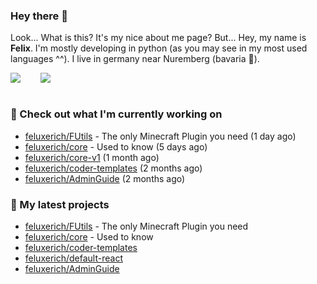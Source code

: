 ### Hey there 👋

Look... What is this? It's my nice about me page? But... Hey, my name is **Felix**. I'm mostly developing in python (as you may see in my most used languages ^^). I live in germany near Nuremberg (bavaria :beers:).
<div style="display: flex; flex-direction: row">
<img align="left" style="margin-right: 1rem" src="https://github-readme-stats.vercel.app/api?username=Feluxerich&theme=dark&show_icons=true&count_private=true">
<img align="right" style="margin-left: 1rem" src="https://github-readme-stats.vercel.app/api/top-langs/?username=Feluxerich&theme=dark">
</div>
<br style="visibility: hidden; width: 100%" />

### :construction_worker: Check out what I'm currently working on

- [feluxerich/FUtils](https://github.com/feluxerich/FUtils) - The only Minecraft Plugin you need (1 day ago)
- [feluxerich/core](https://github.com/feluxerich/core) - Used to know (5 days ago)
- [feluxerich/core-v1](https://github.com/feluxerich/core-v1) (1 month ago)
- [feluxerich/coder-templates](https://github.com/feluxerich/coder-templates) (2 months ago)
- [feluxerich/AdminGuide](https://github.com/feluxerich/AdminGuide) (2 months ago)

### :seedling: My latest projects

- [feluxerich/FUtils](https://github.com/feluxerich/FUtils) - The only Minecraft Plugin you need
- [feluxerich/core](https://github.com/feluxerich/core) - Used to know
- [feluxerich/coder-templates](https://github.com/feluxerich/coder-templates)
- [feluxerich/default-react](https://github.com/feluxerich/default-react)
- [feluxerich/AdminGuide](https://github.com/feluxerich/AdminGuide)
